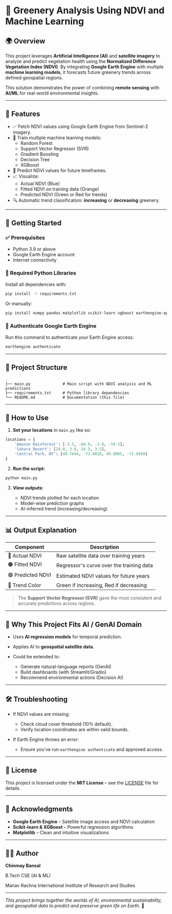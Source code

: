 
# 🌿 Greenery Analysis Using NDVI and Machine Learning

## 🌍 Overview

This project leverages **Artificial Intelligence (AI)** and **satellite imagery** to analyze and predict vegetation health using the **Normalized Difference Vegetation Index (NDVI)**. By integrating **Google Earth Engine** with multiple **machine learning models**, it forecasts future greenery trends across defined geospatial regions.

This solution demonstrates the power of combining **remote sensing** with **AI/ML** for real-world environmental insights.

---

## 🔑 Features

- ✅ Fetch NDVI values using Google Earth Engine from Sentinel-2 imagery.
- 🧠 Train multiple machine learning models:
  - Random Forest
  - Support Vector Regressor (SVR)
  - Gradient Boosting
  - Decision Tree
  - XGBoost
- 🔮 Predict NDVI values for future timeframes.
- 📈 Visualize:
  - Actual NDVI (Blue)
  - Fitted NDVI on training data (Orange)
  - Predicted NDVI (Green or Red for trends)
- 🔍 Automatic trend classification: **increasing** or **decreasing** greenery.

---

## 🚀 Getting Started

### ✅ Prerequisites

- Python 3.9 or above
- Google Earth Engine account
- Internet connectivity

### 🧩 Required Python Libraries

Install all dependencies with:

```bash
pip install -r requirements.txt
````

Or manually:

```bash
pip install numpy pandas matplotlib scikit-learn xgboost earthengine-api
```

### 🔐 Authenticate Google Earth Engine

Run this command to authenticate your Earth Engine access:

```bash
earthengine authenticate
```

---

## 📂 Project Structure

```
.
├── main.py              # Main script with NDVI analysis and ML predictions
├── requirements.txt     # Python library dependencies
└── README.md            # Documentation (this file)
```

---

## 📌 How to Use

1. **Set your locations** in `main.py` like so:

```python
locations = {
    'Amazon Rainforest': [-3.5, -60.0, -3.0, -59.5],
    'Sahara Desert': [24.0, 3.0, 24.5, 3.5],
    'Central Park, NY': [40.7644, -73.9818, 40.8005, -73.9580]
}
```

2. **Run the script:**

```bash
python main.py
```

3. **View outputs:**

   * NDVI trends plotted for each location
   * Model-wise prediction graphs
   * AI-inferred trend (increasing/decreasing)

---

## 📊 Output Explanation

| Component         | Description                              |
| ----------------- | ---------------------------------------- |
| 🔵 Actual NDVI    | Raw satellite data over training years   |
| 🟠 Fitted NDVI    | Regressor's curve over the training data |
| 🟢 Predicted NDVI | Estimated NDVI values for future years   |
| 🔺 Trend Color    | Green if increasing, Red if decreasing   |

> The **Support Vector Regressor (SVR)** gave the most consistent and accurate predictions across regions.

---

## 🧠 Why This Project Fits AI / GenAI Domain

* Uses **AI regression models** for temporal prediction.
* Applies AI to **geospatial satellite data**.
* Could be extended to:

  * Generate natural-language reports (GenAI)
  * Build dashboards (with Streamlit/Gradio)
  * Recommend environmental actions (Decision AI)

---

## 🛠️ Troubleshooting

* If NDVI values are missing:

  * Check cloud cover threshold (10% default).
  * Verify location coordinates are within valid bounds.
* If Earth Engine throws an error:

  * Ensure you've run `earthengine authenticate` and approved access.

---

## 📄 License

This project is licensed under the **MIT License** – see the [LICENSE](LICENSE.txt) file for details.

---

## 🙏 Acknowledgments

* **Google Earth Engine** – Satellite image access and NDVI calculation
* **Scikit-learn & XGBoost** – Powerful regression algorithms
* **Matplotlib** – Clean and intuitive visualizations

---

## 👨‍💻 Author

**Chinmay Bansal**

B.Tech CSE (AI & ML)

Manav Rachna International Institute of Research and Studies

---

*This project brings together the worlds of AI, environmental sustainability, and geospatial data to predict and preserve green life on Earth.* 🌱
